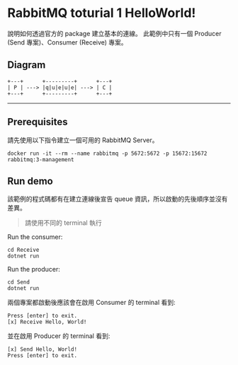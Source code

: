 # RabbitMQ toturial 1 HelloWorld!

說明如何透過官方的 package 建立基本的連線。
此範例中只有一個 Producer (Send 專案)、Consumer (Receive) 專案。

## Diagram

```
+---+      +---------+      +---+
| P | ---> |q|u|e|u|e| ---> | C |
+---+      +---------+      +---+
```

---

## Prerequisites

請先使用以下指令建立一個可用的 RabbitMQ Server。
```
docker run -it --rm --name rabbitmq -p 5672:5672 -p 15672:15672 rabbitmq:3-management
```

## Run demo

該範例的程式碼都有在建立連線後宣告 queue 資訊，所以啟動的先後順序並沒有差異。

> 請使用不同的 terminal 執行

Run the consumer:

```
cd Receive
dotnet run
```

Run the producer:

```
cd Send
dotnet run
```

兩個專案都啟動後應該會在啟用 Consumer 的 terminal 看到:

```
Press [enter] to exit.
[x] Receive Hello, World!
```

並在啟用 Producer 的 terminal 看到:

```
[x] Send Hello, World!
Press [enter] to exit.
```
